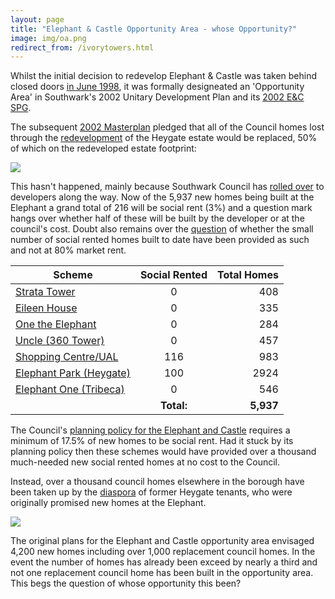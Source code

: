 ```yaml
---
layout: page
title: "Elephant & Castle Opportunity Area - whose Opportunity?"
image: img/oa.png
redirect_from: /ivorytowers.html
---
```

Whilst the initial decision to redevelop Elephant & Castle was taken behind closed doors [in June 1998](http://betterelephant.github.io/images/strategic24June.pdf), it was formally designeated an 'Opportunity Area' in Southwark's 2002 Unitary Development Plan and its [2002 E&C SPG](https://35percent.org/img/2002SPG.pdf). 

The subsequent [2002 Masterplan](https://35percent.org/img/slrplans.pdf) pledged that all of the Council homes lost through the [redevelopment](https://35percent.org/heygate-regeneration) of the Heygate estate would be replaced, 50% of which on the redeveloped estate footprint: 

![](https://35percent.org/img/slrplans.jpg)

This hasn't happened, mainly because Southwark Council has [rolled over](https://www.theguardian.com/cities/2015/jun/25/london-developers-viability-planning-affordable-social-housing-regeneration-oliver-wainwright) to developers along the way. Now of the 5,937 new homes being built at the Elephant a grand total of 216 will be social rent (3%) and a question mark hangs over whether half of these will be built by the developer or at the council's cost. Doubt also remains over the [question](https://35percent.org/redefining-social-rent) of whether the small number of social rented homes built to date have been provided as such and not at 80% market rent.

| Scheme |      Social Rented      |  Total Homes |
|----------|:-------------:|------:|
| [Strata Tower](https://35percent.org/strata-tower) |  0 | 408 |
| [Eileen House](https://35percent.org/eileen-house) |  0 |   335 |
| [One the Elephant](https://35percent.org/one-the-elephant) | 0 | 284 |
| [Uncle (360 Tower)](https://www.35percent.org/london-360-tower/) |  0 |   457 |
| [Shopping Centre/UAL](https://35percent.org/shopping-centre) | 116 |   983 |
| [Elephant Park (Heygate)](https://35percent.github.io/heygate-regeneration/) | 100 | 2924 |
| [Elephant One (Tribeca)](https://www.35percent.org/tribeca-square/) | 0 | 546 |
| | __Total:__ | __5,937__ |


The Council's [planning policy for the Elephant and Castle](https://www.southwark.gov.uk/planning-and-building-control/planning-policy-and-transport-policy/development-plan/supplementary-planning-documents-spd/spd-by-area?chapter=4) requires a minimum of 17.5% of new homes to be social rent. Had it stuck by its planning policy then these schemes would have provided over a thousand much-needed new social rented homes at no cost to the Council.

Instead, over a thousand council homes elsewhere in the borough have been taken up by the [diaspora](https://www.35percent.org/the-heygate-diaspora/) of former Heygate tenants, who were originally promised new homes at the Elephant.

![](https://35percent.org/img/DisplacedTenants.png)

The original plans for the Elephant and Castle opportunity area envisaged 4,200 new homes including over 1,000 replacement council homes. In the event the number of homes has already been exceed by nearly a third and not one replacement council home has been built in the opportunity area. This begs the question of whose opportunity this been?

<meta name="twitter:card" content="summary_large_image">
<meta name="twitter:site" content="@35percent_EAN">
<meta name="twitter:title" content="Elephant and Castle - Whose regeneration?">
<meta name="twitter:description" content="5,937 new homes but only 216 social rent">
<meta name="twitter:image" content="https://35percent.org/img/eandcmap.png">
